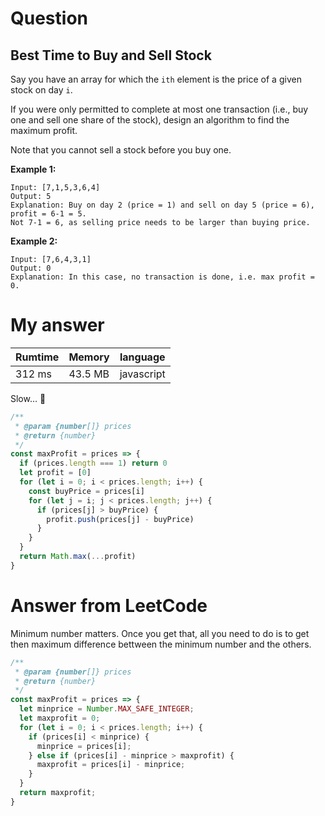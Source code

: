 # Question
## Best Time to Buy and Sell Stock

Say you have an array for which the `ith` element is the price of a given stock on day `i`.

If you were only permitted to complete at most one transaction (i.e., buy one and sell one share of the stock), design an algorithm to find the maximum profit.

Note that you cannot sell a stock before you buy one.

**Example 1:**
```
Input: [7,1,5,3,6,4]
Output: 5
Explanation: Buy on day 2 (price = 1) and sell on day 5 (price = 6), profit = 6-1 = 5.
Not 7-1 = 6, as selling price needs to be larger than buying price.
```

**Example 2:**
```
Input: [7,6,4,3,1]
Output: 0
Explanation: In this case, no transaction is done, i.e. max profit = 0.
```

# My answer

|Rumtime|Memory|language|
|----|-----|-----|
|312 ms|43.5 MB|javascript|

Slow… :thinking:


```javascript
/**
 * @param {number[]} prices
 * @return {number}
 */
const maxProfit = prices => {
  if (prices.length === 1) return 0
  let profit = [0]
  for (let i = 0; i < prices.length; i++) {
    const buyPrice = prices[i]
    for (let j = i; j < prices.length; j++) {
      if (prices[j] > buyPrice) {
        profit.push(prices[j] - buyPrice)
      }
    }
  }
  return Math.max(...profit)
}
```

# Answer from LeetCode

Minimum number matters. Once you get that, all you need to do is to get then maximum difference bettween the minimum number and the others.

```javascript
/**
 * @param {number[]} prices
 * @return {number}
 */
const maxProfit = prices => {
  let minprice = Number.MAX_SAFE_INTEGER;
  let maxprofit = 0;
  for (let i = 0; i < prices.length; i++) {
    if (prices[i] < minprice) {
      minprice = prices[i];
    } else if (prices[i] - minprice > maxprofit) {
      maxprofit = prices[i] - minprice;
    }
  }
  return maxprofit;
}
```
